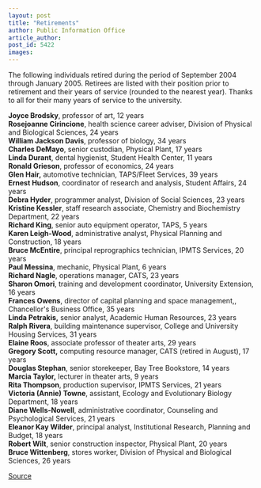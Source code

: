 ```yaml
---
layout: post
title: "Retirements"
author: Public Information Office
article_author: 
post_id: 5422
images:
---
```


<a name="content" id="content"></a>
<p>
  The following individuals retired during the period of September 2004 through January 2005. Retirees are listed with their position prior to retirement and their years of service (rounded to the nearest year). Thanks to all for their many years of service to the university.
</p>
<p>
  <b>Joyce Brodsky</b>, professor of art, 12 years<br>
  <b>Rosejoanne Cirincione</b>, health science career adviser, Division of Physical and Biological Sciences, 24 years<br>
  <b>William Jackson Davis</b>, professor of biology, 34 years<br>
  <b>Charles DeMayo</b>, senior custodian, Physical Plant, 17 years<br>
  <b>Linda Durant</b>, dental hygienist, Student Health Center, 11 years<br>
  <b>Ronald Grieson</b>, professor of economics, 24 years<br>
  <b>Glen Hair,</b> automotive technician, TAPS/Fleet Services, 39 years<br>
  <b>Ernest Hudson</b>, coordinator of research and analysis, Student Affairs, 24 years<br>
  <b>Debra Hyder</b>, programmer analyst, Division of Social Sciences, 23 years<br>
  <b>Kristine Kessler</b>, staff research associate, Chemistry and Biochemistry Department, 22 years<b><br>
  Richard King</b>, senior auto equipment operator, TAPS, 5 years<br>
  <b>Karen Leigh-Wood</b>, administrative analyst, Physical Planning and Construction, 18 years<br>
  <b>Bruce McEntire</b>, principal reprographics technician, IPMTS Services, 20 years<br>
  <b>Paul Messina</b>, mechanic, Physical Plant, 6 years<br>
  <b>Richard Nagle</b>, operations manager, CATS, 23 years<br>
  <b>Sharon Omori</b>, training and development coordinator, University Extension, 16 years<br>
  <b>Frances Owens</b>, director of capital planning and space management,, Chancellor's Business Office, 35 years<br>
  <b>Linda Petrakis,</b> senior analyst, Academic Human Resources, 23 years<br>
  <b>Ralph Rivera</b>, building maintenance supervisor, College and University Housing Services, 31 years<br>
  <b>Elaine Roos</b>, associate professor of theater arts, 29 years<br>
  <b>Gregory Scott,</b> computing resource manager, CATS (retired in August), 17 years<br>
  <b>Douglas Stephan</b>, senior storekeeper, Bay Tree Bookstore, 14 years<br>
  <b>Marcia Taylor,</b> lecturer in theater arts, 9 years<br>
  <b>Rita Thompson</b>, production supervisor, IPMTS Services, 21 years<br>
  <b>Victoria (Annie) Towne</b>, assistant, Ecology and Evolutionary Biology Department, 18 years<br>
  <b>Diane Wells-Nowell</b>, administrative coordinator, Counseling and Psychological Services, 21 years<br>
  <b>Eleanor Kay Wilder</b>, principal analyst, Institutional Research, Planning and Budget, 18 years<br>
  <b>Robert Wilt</b>, senior construction inspector, Physical Plant, 20 years<br>
  <b>Bruce Wittenberg</b>, stores worker, Division of Physical and Biological Sciences, 26 years
</p>
<p><a href="http://www1.ucsc.edu/currents/04-05/02-07/retirements.asp" title="Permalink to retirements">Source</a></p>
